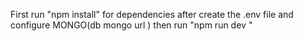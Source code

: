 
First run "npm install" for dependencies 
after  create the .env file and configure MONGO(db mongo url )
then run "npm run dev "

